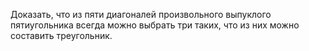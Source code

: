 Доказать, что из пяти диагоналей произвольного выпуклого пятиугольника всегда можно выбрать три таких, что из них можно составить треугольник.